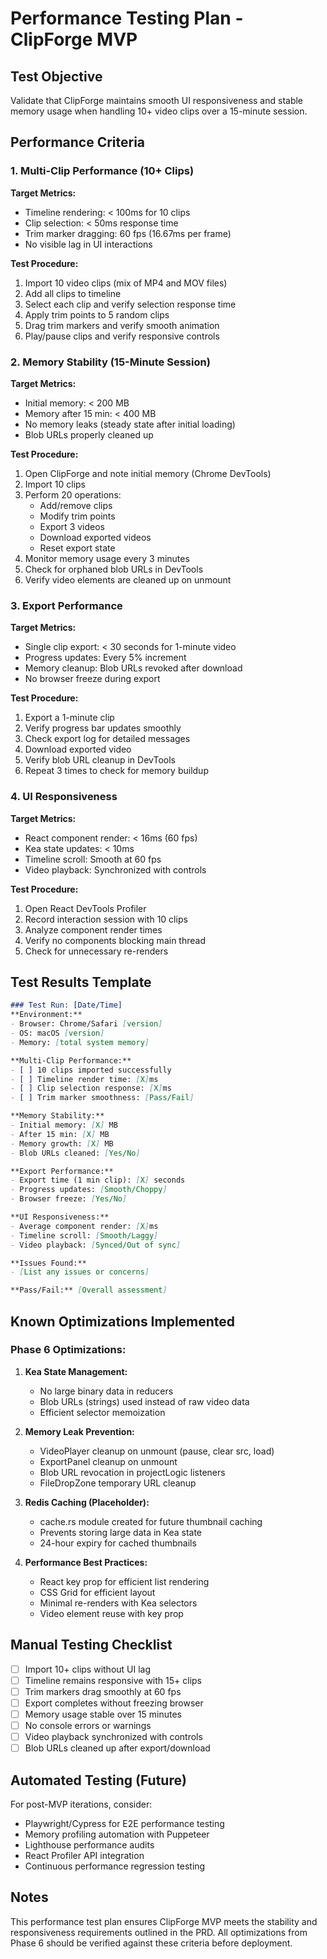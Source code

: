 # Performance Testing Plan - ClipForge MVP

## Test Objective
Validate that ClipForge maintains smooth UI responsiveness and stable memory usage when handling 10+ video clips over a 15-minute session.

## Performance Criteria

### 1. Multi-Clip Performance (10+ Clips)
**Target Metrics:**
- Timeline rendering: < 100ms for 10 clips
- Clip selection: < 50ms response time
- Trim marker dragging: 60 fps (16.67ms per frame)
- No visible lag in UI interactions

**Test Procedure:**
1. Import 10 video clips (mix of MP4 and MOV files)
2. Add all clips to timeline
3. Select each clip and verify selection response time
4. Apply trim points to 5 random clips
5. Drag trim markers and verify smooth animation
6. Play/pause clips and verify responsive controls

### 2. Memory Stability (15-Minute Session)
**Target Metrics:**
- Initial memory: < 200 MB
- Memory after 15 min: < 400 MB
- No memory leaks (steady state after initial loading)
- Blob URLs properly cleaned up

**Test Procedure:**
1. Open ClipForge and note initial memory (Chrome DevTools)
2. Import 10 clips
3. Perform 20 operations:
   - Add/remove clips
   - Modify trim points
   - Export 3 videos
   - Download exported videos
   - Reset export state
4. Monitor memory usage every 3 minutes
5. Check for orphaned blob URLs in DevTools
6. Verify video elements are cleaned up on unmount

### 3. Export Performance
**Target Metrics:**
- Single clip export: < 30 seconds for 1-minute video
- Progress updates: Every 5% increment
- Memory cleanup: Blob URLs revoked after download
- No browser freeze during export

**Test Procedure:**
1. Export a 1-minute clip
2. Verify progress bar updates smoothly
3. Check export log for detailed messages
4. Download exported video
5. Verify blob URL cleanup in DevTools
6. Repeat 3 times to check for memory buildup

### 4. UI Responsiveness
**Target Metrics:**
- React component render: < 16ms (60 fps)
- Kea state updates: < 10ms
- Timeline scroll: Smooth at 60 fps
- Video playback: Synchronized with controls

**Test Procedure:**
1. Open React DevTools Profiler
2. Record interaction session with 10 clips
3. Analyze component render times
4. Verify no components blocking main thread
5. Check for unnecessary re-renders

## Test Results Template

```markdown
### Test Run: [Date/Time]
**Environment:**
- Browser: Chrome/Safari [version]
- OS: macOS [version]
- Memory: [total system memory]

**Multi-Clip Performance:**
- [ ] 10 clips imported successfully
- [ ] Timeline render time: [X]ms
- [ ] Clip selection response: [X]ms
- [ ] Trim marker smoothness: [Pass/Fail]

**Memory Stability:**
- Initial memory: [X] MB
- After 15 min: [X] MB
- Memory growth: [X] MB
- Blob URLs cleaned: [Yes/No]

**Export Performance:**
- Export time (1 min clip): [X] seconds
- Progress updates: [Smooth/Choppy]
- Browser freeze: [Yes/No]

**UI Responsiveness:**
- Average component render: [X]ms
- Timeline scroll: [Smooth/Laggy]
- Video playback: [Synced/Out of sync]

**Issues Found:**
- [List any issues or concerns]

**Pass/Fail:** [Overall assessment]
```

## Known Optimizations Implemented

### Phase 6 Optimizations:
1. **Kea State Management:**
   - No large binary data in reducers
   - Blob URLs (strings) used instead of raw video data
   - Efficient selector memoization

2. **Memory Leak Prevention:**
   - VideoPlayer cleanup on unmount (pause, clear src, load)
   - ExportPanel cleanup on unmount
   - Blob URL revocation in projectLogic listeners
   - FileDropZone temporary URL cleanup

3. **Redis Caching (Placeholder):**
   - cache.rs module created for future thumbnail caching
   - Prevents storing large data in Kea state
   - 24-hour expiry for cached thumbnails

4. **Performance Best Practices:**
   - React key prop for efficient list rendering
   - CSS Grid for efficient layout
   - Minimal re-renders with Kea selectors
   - Video element reuse with key prop

## Manual Testing Checklist

- [ ] Import 10+ clips without UI lag
- [ ] Timeline remains responsive with 15+ clips
- [ ] Trim markers drag smoothly at 60 fps
- [ ] Export completes without freezing browser
- [ ] Memory usage stable over 15 minutes
- [ ] No console errors or warnings
- [ ] Video playback synchronized with controls
- [ ] Blob URLs cleaned up after export/download

## Automated Testing (Future)

For post-MVP iterations, consider:
- Playwright/Cypress for E2E performance testing
- Memory profiling automation with Puppeteer
- Lighthouse performance audits
- React Profiler API integration
- Continuous performance regression testing

## Notes

This performance test plan ensures ClipForge MVP meets the stability and responsiveness requirements outlined in the PRD. All optimizations from Phase 6 should be verified against these criteria before deployment.
